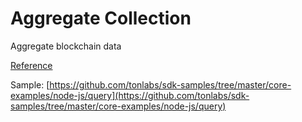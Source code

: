 # Aggregate Collection

Aggregate blockchain data

[Reference](../../reference/types-and-methods/mod_net.md#aggregate_collection)

Sample: [https://github.com/tonlabs/sdk-samples/tree/master/core-examples/node-js/query](https://github.com/tonlabs/sdk-samples/tree/master/core-examples/node-js/query)
